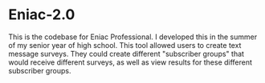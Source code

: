 # Eniac-2.0
This is the codebase for Eniac Professional. I developed this in the summer of my senior year of high school. This tool allowed users to create text message surveys. They could create different "subscriber groups" that would receive different surveys, as well as view results for these different subscriber groups.
